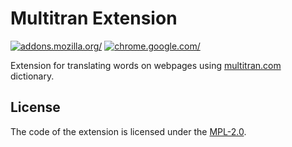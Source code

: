 # Multitran Extension

[ ![addons.mozilla.org/](https://ffp4g1ylyit3jdyti1hqcvtb-wpengine.netdna-ssl.com/addons/files/2015/11/get-the-addon.png)](https://addons.mozilla.org/en-US/firefox/addon/multitran/)
[ ![chrome.google.com/](https://i.imgur.com/unvdmLG.png)](https://chrome.google.com/webstore/detail/multitran-popup/fbncpmcdhgdolipfkpeckjajpgjdpehj)

Extension for translating words on webpages using [multitran.com](https://www.multitran.com/) dictionary.

## License

The code of the extension is licensed under the [MPL-2.0](LICENSE).

